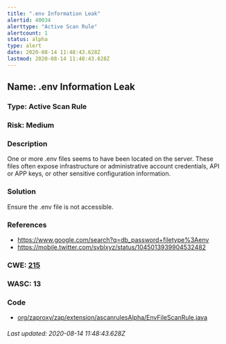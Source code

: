 ```yaml
---
title: ".env Information Leak"
alertid: 40034
alerttype: "Active Scan Rule"
alertcount: 1
status: alpha
type: alert
date: 2020-08-14 11:48:43.628Z
lastmod: 2020-08-14 11:48:43.628Z
---
```

## Name: .env Information Leak

### Type: Active Scan Rule

### Risk: Medium

### Description

One or more .env files seems to have been located on the server. These files often expose infrastructure or administrative account credentials, API or APP keys, or other sensitive configuration information. 

### Solution

Ensure the .env file is not accessible.

### References

* https://www.google.com/search?q=db_password+filetype%3Aenv
* https://mobile.twitter.com/svblxyz/status/1045013939904532482

### CWE: [215](https://cwe.mitre.org/data/definitions/215.html)

### WASC:  13

### Code

 * [org/zaproxy/zap/extension/ascanrulesAlpha/EnvFileScanRule.java](https://github.com/zaproxy/zap-extensions/blob/master/addOns/ascanrulesAlpha/src/main/java/org/zaproxy/zap/extension/ascanrulesAlpha/EnvFileScanRule.java)

###### Last updated: 2020-08-14 11:48:43.628Z
